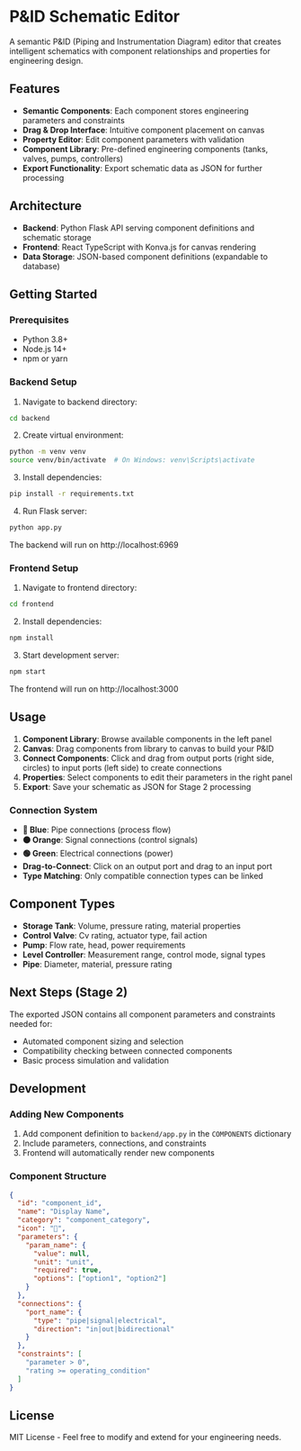 # P&ID Schematic Editor

A semantic P&ID (Piping and Instrumentation Diagram) editor that creates intelligent schematics with component relationships and properties for engineering design.

## Features

- **Semantic Components**: Each component stores engineering parameters and constraints
- **Drag & Drop Interface**: Intuitive component placement on canvas
- **Property Editor**: Edit component parameters with validation
- **Component Library**: Pre-defined engineering components (tanks, valves, pumps, controllers)
- **Export Functionality**: Export schematic data as JSON for further processing

## Architecture

- **Backend**: Python Flask API serving component definitions and schematic storage
- **Frontend**: React TypeScript with Konva.js for canvas rendering
- **Data Storage**: JSON-based component definitions (expandable to database)

## Getting Started

### Prerequisites

- Python 3.8+
- Node.js 14+
- npm or yarn

### Backend Setup

1. Navigate to backend directory:
```bash
cd backend
```

2. Create virtual environment:
```bash
python -m venv venv
source venv/bin/activate  # On Windows: venv\Scripts\activate
```

3. Install dependencies:
```bash
pip install -r requirements.txt
```

4. Run Flask server:
```bash
python app.py
```

The backend will run on http://localhost:6969

### Frontend Setup

1. Navigate to frontend directory:
```bash
cd frontend
```

2. Install dependencies:
```bash
npm install
```

3. Start development server:
```bash
npm start
```

The frontend will run on http://localhost:3000

## Usage

1. **Component Library**: Browse available components in the left panel
2. **Canvas**: Drag components from library to canvas to build your P&ID
3. **Connect Components**: Click and drag from output ports (right side, circles) to input ports (left side) to create connections
4. **Properties**: Select components to edit their parameters in the right panel
5. **Export**: Save your schematic as JSON for Stage 2 processing

### Connection System
- **🔵 Blue**: Pipe connections (process flow)
- **🟠 Orange**: Signal connections (control signals) 
- **🟢 Green**: Electrical connections (power)
- **Drag-to-Connect**: Click on an output port and drag to an input port
- **Type Matching**: Only compatible connection types can be linked

## Component Types

- **Storage Tank**: Volume, pressure rating, material properties
- **Control Valve**: Cv rating, actuator type, fail action
- **Pump**: Flow rate, head, power requirements
- **Level Controller**: Measurement range, control mode, signal types
- **Pipe**: Diameter, material, pressure rating

## Next Steps (Stage 2)

The exported JSON contains all component parameters and constraints needed for:
- Automated component sizing and selection
- Compatibility checking between connected components
- Basic process simulation and validation

## Development

### Adding New Components

1. Add component definition to `backend/app.py` in the `COMPONENTS` dictionary
2. Include parameters, connections, and constraints
3. Frontend will automatically render new components

### Component Structure

```json
{
  "id": "component_id",
  "name": "Display Name",
  "category": "component_category",
  "icon": "🔧",
  "parameters": {
    "param_name": {
      "value": null,
      "unit": "unit",
      "required": true,
      "options": ["option1", "option2"]
    }
  },
  "connections": {
    "port_name": {
      "type": "pipe|signal|electrical",
      "direction": "in|out|bidirectional"
    }
  },
  "constraints": [
    "parameter > 0",
    "rating >= operating_condition"
  ]
}
```

## License

MIT License - Feel free to modify and extend for your engineering needs.
